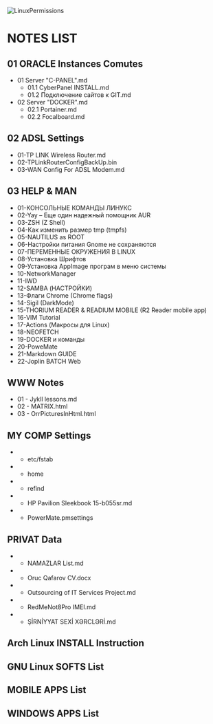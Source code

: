![LinuxPermissions](https://user-images.githubusercontent.com/65281943/236363274-1a6b937a-50c4-4101-991b-c178e741b6b1.png)


# NOTES LIST

## 01 ORACLE Instances Comutes
   - 01 Server "C-PANEL".md
     - 01.1 CyberPanel INSTALL.md
     - 01.2 Подключение сайтов к GIT.md
   - 02 Server "DOCKER".md
     - 02.1 Portainer.md
     - 02.2 Focalboard.md

## 02 ADSL Settings
   - 01-TP LINK Wireless Router.md
   - 02-TPLinkRouterConfigBackUp.bin
   - 03-WAN Config For ADSL Modem.md

## 03 HELP & MAN
   - 01-КОНСОЛЬНЫЕ КОМАНДЫ ЛИНУКС
   - 02-Yay – Еще один надежный помощник AUR
   - 03-ZSH (Z Shell)
   - 04-Как изменить размер tmp (tmpfs) 
   - 05-NAUTILUS as ROOT
   - 06-Настройки питания Gnome не сохраняются
   - 07-ПЕРЕМЕННЫЕ ОКРУЖЕНИЯ В LINUX
   - 08-Установка Шрифтов
   - 09-Установка AppImage програм в меню системы
   - 10-NetworkManager
   - 11-IWD
   - 12-SAMBA (НАСТРОЙКИ)
   - 13-Флаги Chrome (Chrome flags)
   - 14-Sigil (DarkMode)
   - 15-THORIUM READER & READIUM MOBILE (R2 Reader mobile app)
   - 16-VIM Tutorial
   - 17-Actions (Макросы для Linux)
   - 18-NEOFETCH
   - 19-DOCKER и команды
   - 20-PoweMate
   - 21-Markdown GUIDE
   - 22-Joplin BATCH Web

## WWW Notes
   - 01 - Jykll lessons.md
   - 02 - MATRIX.html
   - 03 - OrrPicturesInHtml.html

## MY COMP Settings
   - - etc/fstab
   - - home
   - - refind
   - - HP Pavilion Sleekbook 15-b055sr.md
   - - PowerMate.pmsettings

## PRIVAT Data
   - - NAMAZLAR List.md
   - - Oruc Qafarov CV.docx
   - - Outsourcing of IT Services Project.md
   - - RedMeNot8Pro IMEI.md
   - - ŞİRNİYYAT SEXİ XƏRCLƏRİ.md

## Arch Linux INSTALL Instruction
## GNU Linux SOFTS List
## MOBILE APPS List
## WINDOWS APPS List
